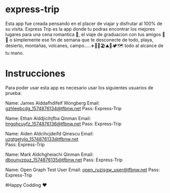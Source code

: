 # express-trip

Esta app fue creada pensando en el placer de viajar y disfrutar al 100% de su visita. Express Trip es la app donde tu podras encontrar los mejores lugares para una cena romantica 💑, el viaje de graduacion con tus amigos 🧳🚌 o simplemente ese fin de semana que te desconecte de todo, playa, desierto, montañas, volcanes, campo.....✈️🚗🚢🏖⛰🏡🏕🗺 todo al alcance de tu mano.

# Instrucciones 

Para poder usar esta app es necesario usar los siguientes usuarios de prueba: 

Name: James Alddafhdifeif Wongberg
Email: gzhleebcdg_1574876134@tfbnw.net
Pass: Express-Trip

Name: Ethan Alddjicihjfba Qinman
Email: lmgohcuyfz_1574876136@tfbnw.net
Pass: Express-Trip

Name: Aiden Aldcihcjdeifd Qinescu
Email: uzgtgetylq_1574876133@tfbnw.net	
Pass: Express-Trip

Name: Mark Aldchgheiachi Qinman
Email: dbounvzpuz_1574876135@tfbnw.net
Pass: Express-Trip

Name: Open Graph Test User
Email: open_ruzisgw_user@tfbnw.net
Pass: Express-Trip

#Happy Codding ♥

